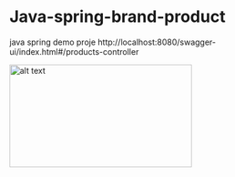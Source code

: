 # Java-spring-brand-product
java spring demo proje
	http://localhost:8080/swagger-ui/index.html#/products-controller

<img src="http://url/to/img.png](https://i.hizliresim.com/3s62d2l.jpg" alt="alt text" width="320" height="180">
